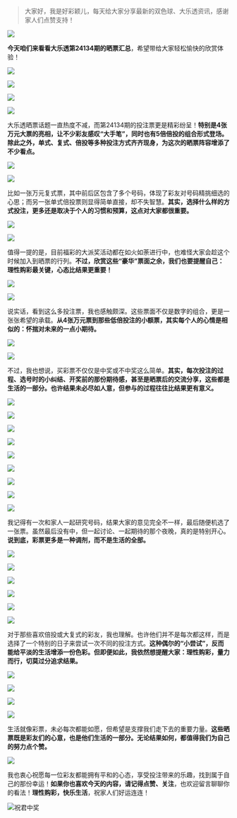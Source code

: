> 大家好，我是好彩颖儿，每天给大家分享最新的双色球、大乐透资讯，感谢家人们点赞支持！

![](https://cdn.jsdelivr.net/gh/wangwenjie1314/PicCDN/2024-7-12/1720763627240-image.png)


**今天咱们来看看大乐透第24134期的晒票汇总**，希望带给大家轻松愉快的欣赏体验！


![](https://cdn.jsdelivr.net/gh/wangwenjie1314/PicCDN/2024-11-18/1731893800120-image.png)

![](https://cdn.jsdelivr.net/gh/wangwenjie1314/PicCDN/2024-11-18/1731908467371-image.png)

![](https://cdn.jsdelivr.net/gh/wangwenjie1314/PicCDN/2024-11-18/1731910746960-image.png)


![](https://cdn.jsdelivr.net/gh/wangwenjie1314/PicCDN/2024-11-18/1731908504508-image.png)


大乐透晒票话题一直热度不减，而第24134期的投注票更是精彩纷呈！**特别是4张万元大票的亮相，让不少彩友感叹“大手笔”，同时也有5倍倍投的组合形式登场。除此之外，单式、复式、倍投等多种投注方式齐齐现身，为这次的晒票阵容增添了不少看点。**


![](https://cdn.jsdelivr.net/gh/wangwenjie1314/PicCDN/2024-11-18/1731908655407-image.png)

![](https://cdn.jsdelivr.net/gh/wangwenjie1314/PicCDN/2024-11-18/1731908647054-image.png)

比如一张万元复式票，其中前后区包含了多个号码，体现了彩友对号码精挑细选的心思；而另一张单式倍投票则显得简单直接，却不失智慧。**其实，选择什么样的方式投注，更多还是取决于个人的习惯和预算，这点对大家都很重要。**

![](https://cdn.jsdelivr.net/gh/wangwenjie1314/PicCDN/2024-11-18/1731908683846-image.png)


![](https://cdn.jsdelivr.net/gh/wangwenjie1314/PicCDN/2024-11-18/1731908697410-image.png)

值得一提的是，目前福彩的大派奖活动都在如火如荼进行中，也难怪大家会趁这个时候加入到晒票的行列。**不过，欣赏这些“豪华”票面之余，我们也要提醒自己：理性购彩最关键，心态比结果更重要！**

![](https://cdn.jsdelivr.net/gh/wangwenjie1314/PicCDN/2024-11-18/1731908706491-image.png)

![](https://cdn.jsdelivr.net/gh/wangwenjie1314/PicCDN/2024-11-18/1731908716677-image.png)

说实话，看到这么多投注票，我也感触颇深。这些票面不仅是数字的组合，更是一张张希望的承载。**从4张万元票到那些低倍投注的小额票，其实每个人的心情是相似的：怀揣对未来的一点小期待。**

![](https://cdn.jsdelivr.net/gh/wangwenjie1314/PicCDN/2024-11-18/1731910815690-image.png)


![](https://cdn.jsdelivr.net/gh/wangwenjie1314/PicCDN/2024-11-18/1731910869300-image.png)

不过，我也想说，买彩票不仅仅是中奖或不中奖这么简单。**其实，每次投注的过程、选号时的小纠结、开奖前的那份期待感，甚至是晒票后的交流分享，这些都是生活的一部分。也许结果未必尽如人意，但参与的过程往往比结果更有意义。**

![](https://cdn.jsdelivr.net/gh/wangwenjie1314/PicCDN/2024-11-18/1731891996291-image.png)

![](https://cdn.jsdelivr.net/gh/wangwenjie1314/PicCDN/2024-11-18/1731893751972-image.png)

![](https://cdn.jsdelivr.net/gh/wangwenjie1314/PicCDN/2024-11-18/1731893761839-image.png)


![](https://cdn.jsdelivr.net/gh/wangwenjie1314/PicCDN/2024-11-18/1731910894793-image.png)

![](https://cdn.jsdelivr.net/gh/wangwenjie1314/PicCDN/2024-11-18/1731910888187-image.png)

![](https://cdn.jsdelivr.net/gh/wangwenjie1314/PicCDN/2024-11-18/1731910881473-image.png)


![](https://cdn.jsdelivr.net/gh/wangwenjie1314/PicCDN/2024-11-18/1731908735736-image.png)


![](https://cdn.jsdelivr.net/gh/wangwenjie1314/PicCDN/2024-11-18/1731908763256-image.png)


![](https://cdn.jsdelivr.net/gh/wangwenjie1314/PicCDN/2024-11-18/1731910916252-image.png)


我记得有一次和家人一起研究号码，结果大家的意见完全不一样，最后随便机选了一张票。虽然最后没有中，但一起讨论、一起期待的那个夜晚，真的是特别开心。**说到底，彩票更多是一种调剂，而不是生活的全部。**

![](https://cdn.jsdelivr.net/gh/wangwenjie1314/PicCDN/2024-11-18/1731891982202-image.png)

![](https://cdn.jsdelivr.net/gh/wangwenjie1314/PicCDN/2024-11-18/1731910902305-image.png)


![](https://cdn.jsdelivr.net/gh/wangwenjie1314/PicCDN/2024-11-18/1731908755498-image.png)

![](https://cdn.jsdelivr.net/gh/wangwenjie1314/PicCDN/2024-11-18/1731908746572-image.png)


![](https://cdn.jsdelivr.net/gh/wangwenjie1314/PicCDN/2024-11-18/1731908307462-image.png)

![](https://cdn.jsdelivr.net/gh/wangwenjie1314/PicCDN/2024-11-18/1731908333755-image.png)


对于那些喜欢倍投或大复式的彩友，我也理解。也许他们并不是每次都这样，而是选择了一个特别的日子来尝试一次不同的投注方式。**这种偶尔的“小尝试”，反而能给平淡的生活增添一份色彩。但即便如此，我依然想提醒大家：理性购彩，量力而行，切莫过分追求结果。**

![](https://cdn.jsdelivr.net/gh/wangwenjie1314/PicCDN/2024-11-18/1731908787933-image.png)

![](https://cdn.jsdelivr.net/gh/wangwenjie1314/PicCDN/2024-11-18/1731908781920-image.png)

![](https://cdn.jsdelivr.net/gh/wangwenjie1314/PicCDN/2024-11-18/1731908771782-image.png)


![](https://cdn.jsdelivr.net/gh/wangwenjie1314/PicCDN/2024-11-18/1731910929960-image.png)


生活就像彩票，未必每次都能如愿，但希望是支撑我们走下去的重要力量。**这些晒票既是彩友们的心意，也是他们生活的一部分。无论结果如何，都值得我们为自己的努力点个赞。**

![](https://cdn.jsdelivr.net/gh/wangwenjie1314/PicCDN/2024-11-18/1731918948943-image.png)

我也衷心祝愿每一位彩友都能拥有平和的心态，享受投注带来的乐趣，找到属于自己的那份幸运！**如果你也喜欢今天的内容，请记得点赞、关注**，也欢迎留言聊聊你的看法！**理性购彩，快乐生活**，祝家人们好运连连！

![祝君中奖](https://cdn.jsdelivr.net/gh/wangwenjie1314/PicCDN/2024-7-16/1721118466610-image.png)


